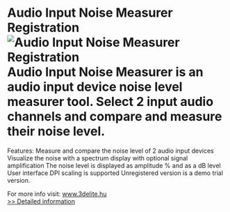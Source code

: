 # Audio Input Noise Measurer Registration<br />![Audio Input Noise Measurer Registration](https://mycommerce.akamaized.net/api/pimages/P300805105/BIG/300805105.PNG)<br />Audio Input Noise Measurer is an audio input device noise level measurer tool. Select 2 input audio channels and compare and measure their noise level.

Features:
Measure and compare the noise level of 2 audio input devices
Visualize the noise with a spectrum display with optional signal amplification
The noise level is displayed as amplitude % and as a dB level
User interface DPI scaling is supported
Unregistered version is a demo trial version.

For more info visit: www.3delite.hu<br />[>> Detailed information](https://secure.shareit.com/shareit/product.html?productid=300805105&affiliateid=200057808)